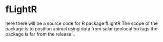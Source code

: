 fLightR
=======

here there will be a source code for R package fLightR
The scope of the package is to position animal using data from solar geolocation tags
the package is far from the release...

